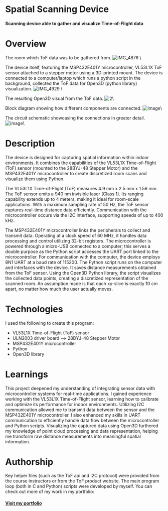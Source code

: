 # Spatial Scanning Device

#### Scanning device able to gather and visualize Time-of-Flight data

# Overview
The room which ToF data was to be gathered from.
![IMG_4876](https://github.com/user-attachments/assets/bf5baee0-e80e-475e-bf38-6514a760c6cc) \

The device itself, featuring the MSP432E401Y microcontroller, VL53L1X ToF sensor attached to a stepper motor using a 3D-printed mount. The device is connected to a computer/laptop which runs a python script in the background, collected the ToF data for Open3D (python library) visualization.
![IMG_4929](https://github.com/user-attachments/assets/6a0f4ea1-46b0-43cc-9557-2e141a12a6c3) \

The resulting Open3D visual from the ToF data.
![2](https://github.com/user-attachments/assets/e89c351b-6fa7-4d6b-9ccc-1e08153232bb)\

Block diagram showing how different components are connected.
![image](https://github.com/user-attachments/assets/315e261d-8b3d-4cae-b51a-adda9c50a2fd)\

The circuit schematic showcasing the connections in greater detail.
![image](https://github.com/user-attachments/assets/066b712c-41ee-4dc6-9162-0fa9b78cb8c6)\

# Description
The device is designed for capturing spatial information within indoor environments. It combines the capabilities of the VL53L1X Time-of-Flight (ToF) sensor (mounted to the 28BYJ-48 Stepper Motor) and the MSP432E401Y microcontroller to create discretized room scans and visualize them using Python.

The VL53L1X Time-of-Flight (ToF) measures 4.9 mm x 2.5 mm x 1.56 mm. The ToF sensor emits a 940 nm invisible laser (Class 1). Its ranging capability extends up to 4 meters, making it ideal for room-scale applications. With a maximum sampling rate of 50 Hz, the ToF sensor captures real-time distance data efficiently. Communication with the microcontroller occurs via the I2C interface, supporting speeds of up to 400 kHz.

The MSP432E401Y microcontroller links the peripherals to collect and transmit data. Operating at a clock speed of 60 MHz, it handles data processing and control utilizing 32-bit registers. The microcontroller is powered through a micro-USB connected to a computer; this serves a double purpose as the Python script accesses the UART port linked to the microcontroller. For communication with the computer, the device employs 8N1 UART at a baud rate of 115200. The Python script runs on the computer and interfaces with the device. It saves distance measurements obtained from the ToF sensor. Using the Open3D Python library, the script visualizes the collected data points, creating a discretized representation of the scanned room. An assumption made is that each xy-slice is exactly 10 cm apart, no matter how much the user actually moves.

# Technologies
I used the following to create this program:
- VL53L1X Time-of-Flight (ToF) sensor
- ULN2003 driver board --> 28BYJ-48 Stepper Motor
- MSP432E401Y microcontroller
- Python
- Open3D library

# Learnings
This project deepened my understanding of integrating sensor data with microcontroller systems for real-time applications. I gained experience working with the VL53L1X Time-of-Flight sensor, learning how to calibrate and optimize its performance for indoor environments. Utilizing I2C communication allowed me to transmit data between the sensor and the MSP432E401Y microcontroller. I also enhanced my skills in UART communication to efficiently handle data flow between the microcontroller and Python scripts. Visualizing the captured data using Open3D furthered my knowledge of point cloud processing and data representation, helping me transform raw distance measurements into meaningful spatial information.

# Authorship
Key helper files (such as the ToF api and I2C protocol) were provided from the course instructors or from the ToF product website. The main program loop (both in C and Python) scripts were developed by myself. You can check out more of my work in my portfolio:

#### [Visit my portfolio](https://portfolio-ompatel.netlify.app/)
